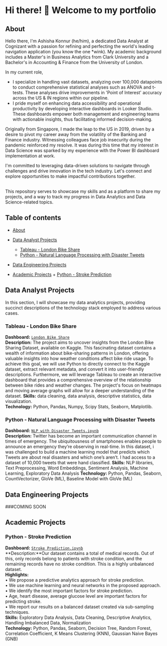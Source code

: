 # Hi there! 👋 Welcome to my portfolio

## About

Hello there, I'm Ashisha Konnur (he/him), a dedicated Data Analyst at Cognizant with a passion for refining and perfecting the world's leading navigation application (you know the one *wink). My academic background includes a Master's in Business Analytics from Clark University and a Bachelor's in Accounting & Finance from the University of London.

In my current role,
- I specialize in handling vast datasets, analyzing over 100,000 datapoints to conduct comprehensive statistical analyses such as ANOVA and t-tests. These analyses drive improvements in 'Point of Interest' accuracy across the US & IN regions within our pipeline.
- I pride myself on enhancing data accessibility and operational productivity by developing interactive dashboards in Looker Studio. These dashboards empower both management and engineering teams with actionable insights, thus facilitating informed decision-making.

Originally from Singapore, I made the leap to the US in 2019, driven by a desire to pivot my career away from the volatility of the Banking and Finance industry. Witnessing colleagues face job insecurity during the pandemic reinforced my resolve. It was during this time that my interest in Data Science was sparked by my experience with the Power BI dashboard implementation at work.

I'm committed to leveraging data-driven solutions to navigate through challenges and drive innovation in the tech industry. Let's connect and explore opportunities to make impactful contributions together.

<br>
This repository serves to showcase my skills and as a platform to share my projects, and a way to track my progress in Data Analytics and Data Science-related topics.  
<br>
  

## Table of contents
- [About](#about)
- [Data Analyst Projects](#Data-Analyst-projects)
	+ [Tableau - London Bike Share](#Tableau-London-Bike-Share)
 	+ [Python - Natural Language Processing with Disaster Tweets](#Python-Natural-Language-Processing-with-Disaster-Tweets)

- [Data Engineering Projects](#Data-Engineering-projects)
- [Academic Projects](#Academic-projects)
        + [Python - Stroke Prediction](#Python-Stroke-Prediction)

## Data Analyst Projects
In this section, I will showcase my data analytics projects, providing succinct descriptions of the technology stack employed to address various cases.

### Tableau - London Bike Share
**Dashboard:** [`London Bike Share`](https://github.com/ashishakonnur/Tableau-Dashboard)    
**Description:** The project aims to uncover insights from the London Bike Sharing Dataset, available on Kaggle. This fascinating dataset contains a wealth of information about bike-sharing patterns in London, offering valuable insights into how weather conditions affect bike ride usage. To achieve this goal, we will use Python to directly connect to the Kaggle dataset, extract relevant metadata, and convert it into user-friendly descriptions. Furthermore, we will leverage Tableau to create an interactive dashboard that provides a comprehensive overview of the relationship between bike rides and weather changes. The project's focus on heatmaps and moving average graphs will allow for a deeper understanding of the dataset.
**Skills:** data cleaning, data analysis, descriptive statistics, data visualization.  
**Technology:** Python, Pandas, Numpy, Scipy Stats, Seaborn, Matplotlib.  

### Python - Natural Language Processing with Disaster Tweets
**Dashboard:** [`NLP with Disaster Tweets.ipynb`](https://github.com/ashishakonnur/NLPPython/blob/main/Natural%20Language%20Processing%20with%20Disaster%20Tweets.ipynb) <br>
**Description:** Twitter has become an important communication channel in times of emergency. The ubiquitousness of smartphones enables people to announce an emergency they’re observing in real-time. 
In this dataset, i was challenged to build a machine learning model that predicts which Tweets are about real disasters and which one’s aren’t. I had access to a dataset of 10,000 tweets that were hand classified.
**Skills:** NLP libraries, Text Preprocessing, Word Embeddings, Sentiment Analysis, Machine Learning, Exploratory Data Analysis
**Technology:** Python, Pandas, Seaborn, CountVectorizer, GloVe (ML), Baseline Model with GloVe (ML)


## Data Engineering Projects
###COMING SOON

## Academic Projects

### Python - Stroke Prediction
**Dashboard:** [`Stroke Prediction.ipynb`](https://github.com/ashishakonnur/NLPPython/blob/main/Natural%20Language%20Processing%20with%20Disaster%20Tweets.ipynb) <br>
**Description:**Our dataset contains a total of  medical records. Out of this, only  records belong to patients with stroke condition, and the remaining  records have no stroke condition. This is a highly unbalanced dataset.<br>
**Highlights:** <br>
	• We propose a predictive analytics approach for stroke prediction.<br>
	• We use machine learning and neural networks in the proposed approach.<br>
	• We identify the most important factors for stroke prediction.<br>
	• Age, heart disease, average glucose level are important factors for predicting stroke.<br>
	• We report our results on a balanced dataset created via sub-sampling techniques.<br>
**Skills:** Exploratory Data Analysis, Data Cleaning, Descriptive Analytics, Handling Imbalanced Data, Normalization <br>
**Technology:** Python, Pandas, Seaborn, Decision Tree, Random Forest, Correlation Coefficient, K Means Clustering (KNN), Gaussian Naive Bayes (GNB)
